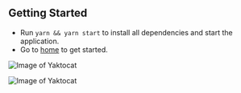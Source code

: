 ## Getting Started

* Run `yarn && yarn start` to install all dependencies and start the application.
* Go to [home](http://localhost:3000) to get started.


![Image of Yaktocat](https://res.cloudinary.com/arm/image/upload/v1556883291/1_ofeqv4.png)

![Image of Yaktocat](https://res.cloudinary.com/arm/image/upload/v1556883292/2_qo0eif.png)


